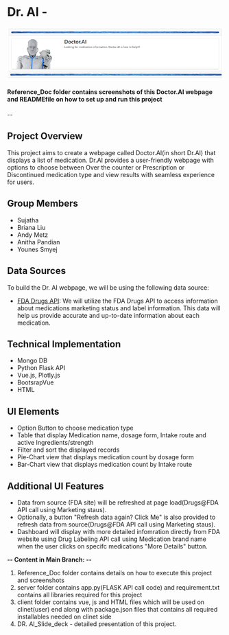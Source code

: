 # Dr. AI -
![Image Description](Img_3.png)
#### Reference_Doc folder contains screenshots of this Doctor.AI webpage and READMEfile on how to set up and run this project
--
## Project Overview
This project aims to create a webpage called Doctor.AI(in short Dr.AI) that displays a list of medication. Dr.AI provides a user-friendly webpage with options to choose between Over the counter or Prescription or Discontinued medication type and view results with seamless experience for users.

## Group Members
- Sujatha
- Briana Liu
- Andy Metz
- Anitha Pandian
- Younes Smyej

## Data Sources
To build the Dr. AI webpage, we will be using the following data source:

- [FDA Drugs API](https://api.fda.gov/drug/drugsfda.json): We will utilize the FDA Drugs API to access information about medications marketing status and label information. This data will help us provide accurate and up-to-date information about each medication.

## Technical Implementation
* Mongo DB
* Python Flask API
* Vue.js, Plotly.js
* BootsrapVue
* HTML

## UI Elements 
* Option Button to choose medication type
* Table that display Medication name, dosage form, Intake route and active Ingredients/strength
* Filter and sort the displayed records
* Pie-Chart view that displays medication count by dosage form
* Bar-Chart view that displays medication count by Intake route

## Additional UI Features
* Data from source (FDA site) will be refreshed at page load(Drugs@FDA API call using Marketing staus).
* Optionally, a button "Refresh data again? Click Me" is also provided to refresh data from source(Drugs@FDA API call using Marketing staus).
* Dashboard will display with more detailed infomration directly from FDA website using Drug Labeling API call using Medication brand name when the user clicks on specifc medications "More Details" button.

**-- Content in Main Branch: --**
1. Reference_Doc folder contains details on how to execute this project and screenshots
2. server folder contains app.py(FLASK API call code) and requirement.txt contains all libraries required for this project
3. client folder contains vue, js and HTML files which will be used on clinet(user) end along with package.json files that contains all required installables needed on clinet side
4. DR. AI_Slide_deck - detailed presentation of this project. 

